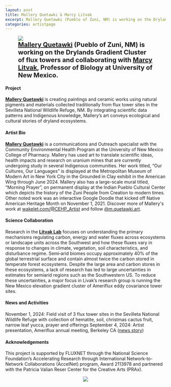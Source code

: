 ```yaml
---
layout: post
title: Mallery Quetawki & Marcy Litvak
excerpt: Mallery Quetawki (Pueblo of Zuni, NM) is working on the Drylands Gradient Cluster of flux towers and collaborating with Marcy Litvak, Professor of Biology at University of New Mexico.
categories: artistpage
---
```


<figure class="half">
	<img src="https://fluxnetart.github.io/images/Mallery_Marcy.png">
	<figcaption style="font-size: 20;"><b> <a href="https://wakelet.com/@CEHP_Artist">Mallery Quetawki</a> (Pueblo of Zuni, NM) is working on the Drylands Gradient Cluster of flux towers and collaborating with  <a href="https://www.litvaklab.org/">Marcy Litvak</a>, Professor of Biology at University of New Mexico.</b></figcaption>
</figure>


<h4>Project</h4>

<b><a href="https://wakelet.com/@CEHP_Artist">Mallery Quetawki</a></b> is creating paintings and ceramic works using natural pigments and materials collected traditionally from flux tower sites in the Sevilleta National Wildlife Refuge, NM. By integrating scientific data patterns and Indigenous knowledge, Mallery’s art conveys ecological and cultural stories of dryland ecosystems. 


<h4>Artist Bio</h4>

<b><a href="https://wakelet.com/@CEHP_Artist">Mallery Quetawki</a></b> is a communications and Outreach specialist with the Community Environmental Health Program at the University of New Mexico College of Pharmacy. Mallery has used art to translate scientific ideas, health impacts and research on uranium mines that are currently undergoing study in several Indigenous communities. Her work titled, “Our Cultures, Our Languages” is displayed at the Metropolitan Museum of Modern Art in New York City in the Grounded in Clay exhibit in the American Wing through June 2024. Mallery also has a large-scale mural titled, “Morning Prayer”, on permanent display at the Indian Pueblo Cultural Center which depicts the history of the Zuni People from Creation to modern times. Other noted work was an interactive Google Doodle that kicked off Native American Heritage Month on November 1, 2021. Discover more of Mallery's work at <a href="https://wakelet.com/@CEHP_Artist">wakelet.com/@CEHP_Artist</a> and follow <a href="https://www.instagram.com/m.quetawki.art/">@m.quetawki.art</a>.


<h4>Science Collaboration</h4>

Research in the <b><a href="https://www.litvaklab.org/">Litvak Lab</a></b> focuses on understanding the primary mechanisms regulating carbon, energy and water fluxes across ecosystems or landscape units across the Southwest and how these fluxes vary in response to changes in climate,  vegetation, soil characteristics, and disturbance regime. Semi‐arid biomes occupy approximately 40%  of the global terrestrial surface and contain almost twice the carbon  stored in temperate forest ecosystems. Despite the large area and carbon stores in these ecosystems, a lack of research has led to large uncertainties in estimates for semiarid regions such as the Southwestern US.  To reduce these uncertainties, a major focus in Livak’s research group is running the New Mexico elevation gradient cluster of Ameriflux eddy covariance tower sites.


<h4>News and Activities</h4>

<figcaption>
November 1, 2024: Field visit of 3 flux tower sites in the Sevilleta National Wildlife Refuge with collection of hematite, soil, christmas cactus fruit, narrow leaf yucca, prayer and offerings
September 4, 2024: Artist presentation, Ameriflux annual meeting, Berkeley CA (<a href="https://fluxnetart.github.io/amerifluxmeeting/">news story</a>)<br>
</figcaption>


<h4>Acknowledgements</h4>

<figcaption>
This project is supported by FLUXNET through the National Science Foundation’s Accelerating Research through International Network-to-Network Collaborations (AccelNet) program, Award 2113978 and partnered with the Patricia Valian Reser Center for the Creative Arts (PRAx).
</figcaption>

<figure style="text-align: center;">
  <img src="https://fluxnetart.github.io/images/Mallery_logos.png">
</figure>

